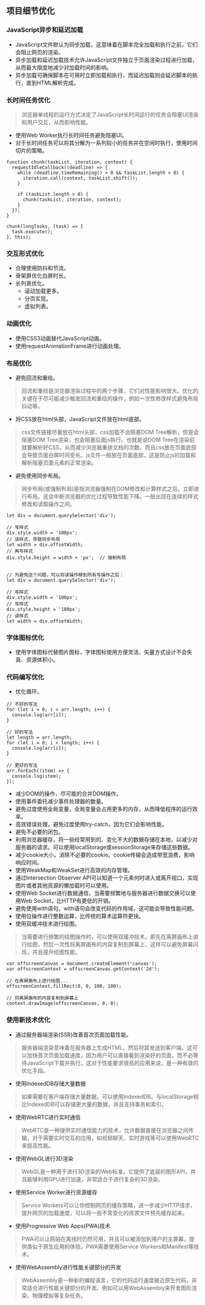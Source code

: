 ## 项目细节优化
### JavaScript异步和延迟加载
- JavaScript文件默认为同步加载，这意味着在脚本完全加载和执行之前，它们会阻止网页的渲染。
- 异步加载和延迟加载技术允许JavaScript文件独立于页面渲染过程进行加载，从而最大限度地减少对加载时间的影响。
- 异步加载可确保脚本在可用时立即加载和执行，而延迟加载则会延迟脚本的执行，直到HTML解析完成。
### 长时间任务优化
> 浏览器单线程的运行方式决定了JavaScript长时间运行的任务会阻塞UI渲染和用户交互，从而影响性能。

- 使用Web Worker执行长时间任务避免阻塞UI。
- 对于长时间任务可以将其分解为一系列较小的任务并在空闲时执行，使用时间切片的策略。
```
function chunk(taskList, iteration, context) {
  requestIdleCallback((deadline) => {
    while (deadline.timeRemaining() > 0 && taskList.length > 0) {
      iteration.call(context, taskList.shift());
    }

    if (taskList.length > 0) {
      chunk(taskList, iteration, context);
    }
  });
}

chunk(longTasks, (task) => {
  task.execute();
}, this);
```
### 交互形式优化
- 合理使用防抖和节流。
- 骨架屏优化白屏时长。
- 长列表优化。
    - 滚动加载更多。
    - 分页实现。
    - 虚拟列表。
### 动画优化
- 使用CSS3动画替代JavaScript动画。
- 使用requestAnimationFrame进行动画处理。
### 布局优化
- 避免回流和重绘。
> 回流和重绘是浏览器渲染过程中的两个步骤，它们对性能影响很大。优化的关键在于尽可能减少触发回流和重绘的操作，例如一次性修改样式避免布局抖动等。

- 将CSS放在html头部，JavaScript文件放在html底部。
> css文件链接尽量放在html头部，css加载不会阻塞DOM Tree解析，但是会阻塞DOM Tree渲染，也会阻塞后面js执行。也就是说DOM Tree在渲染前就要解析好CSS，从而减少浏览器重排文档的次数。而且css放在页面底部会导致页面白屏时间变长。js文件一般放在页面底部，这是防止js的加载和解析阻塞页面元素的正常渲染。

- 避免使用同步布局。
> 同步布局(或强制布局)是指浏览器强制在DOM修改和计算样式之后，立即进行布局。这会中断浏览器的优化过程导致性能下降。一般出现在连续的样式修改和读取操作之间。

```
let div = document.querySelector('div');

// 写样式
div.style.width = '100px';
// 读样式，导致同步布局
let width = div.offsetWidth;
// 再写样式
div.style.height = width + 'px';  // 强制布局


// 为避免这个问题，可以将读操作移到所有写操作之后：
let div = document.querySelector('div');

// 写样式
div.style.width = '100px';
// 写样式
div.style.height = '100px';
// 读样式
let width = div.offsetWidth;
```
### 字体图标优化
- 使用字体图标代替图片图标，字体图标使用方便灵活、矢量方式设计不会失真、资源体积小。
### 代码编写优化
- 优化循环。
```
// 不好的写法
for (let i = 0; i < arr.length; i++) {
  console.log(arr[i]);
}

// 好的写法
let length = arr.length;
for (let i = 0; i < length; i++) {
  console.log(arr[i]);
}

// 更好的写法
arr.forEach((item) => {
  console.log(item);
});
```
- 减少DOM的操作，尽可能的合并DOM操作。
- 使用事件委托减少事件处理器的数量。
- 避免过度使用全局变量，全局变量会占用更多的内存，从而降低程序的运行效率。
- 高效错误处理，避免过度使用try-catch，因为它们会影响性能。
- 避免不必要的闭包。
- 利用浏览器缓存，将一些经常用到的、变化不大的数据存储在本地，以减少对服务器的请求。可以使用localStorage或sessionStorage来存储这些数据。
- 减少cookie大小，消除不必要的cookie。cookie传输会造成带宽浪费，影响响应时间。
- 使用WeakMap和WeakSet进行高效的内存管理。
- 通过Intersection Observer API可以知道一个元素何时进入或离开视口，实现图片或者其他资源的懒加载时可以使用。
- 使用Web Socket进行数据通信，当需要频繁地与服务器进行数据交换可以使用Web Socket，比HTTP有更低的开销。
- 避免使用with语句，with语句会改变代码的作用域，这可能会导致性能问题。
- 使用位操作进行整数运算，比传统的算术运算符更快。
- 使用双缓冲技术进行绘图。
> 当需要进行频繁的绘图操作时，可以使用双缓冲技术，即先在离屏画布上进行绘图，然后一次性将离屏画布的内容复制到屏幕上，这样可以避免屏幕闪烁，并且提升绘图性能。

```
var offscreenCanvas = document.createElement('canvas');
var offscreenContext = offscreenCanvas.getContext('2d');

// 在离屏画布上进行绘图...
offscreenContext.fillRect(0, 0, 100, 100);

// 将离屏画布的内容复制到屏幕上
context.drawImage(offscreenCanvas, 0, 0);
```
### 使用新技术优化
- 通过服务器端渲染(SSR)改善首次页面加载性能。
> 服务器端渲染意味着在服务器上生成HTML，然后将其发送到客户端。这可以加快首次页面加载速度，因为用户可以直接看到渲染好的页面，而不必等待JavaScript下载并执行。这对于性能要求很高的应用来说，是一种有效的优化手段。

- 使用IndexedDB存储大量数据
> 如果需要在客户端存储大量数据，可以使用IndexedDB。与localStorage相比IndexedDB可以存储更大量的数据，并且支持事务和索引。

- 使用WebRTC进行实时通信
> WebRTC是一种提供实时通信能力的技术，允许数据直接在浏览器之间传输，对于需要实时交互的应用，如视频聊天、实时游戏等可以使用WebRTC来提高性能。

- 使用WebGL进行3D渲染
> WebGL是一种用于进行3D渲染的Web标准，它提供了底层的图形API，并且能够利用GPU进行加速，非常适合于进行复杂的3D渲染。

- 使用Service Worker进行资源缓存
> Service Workers可以让你控制网页的缓存策略，进一步减少HTTP请求，提升网页的加载速度，可以将一些不常变化的资源文件预先缓存起来。

- 使用Progressive Web Apps(PWA)技术
> PWA可以让网站在离线时仍然可用，并且可以被添加到用户的主屏幕，提供类似于原生应用的体验。PWA需要使用Service Workers和Manifest等技术。

- 使用WebAssembly进行性能关键部分的开发
> WebAssembly是一种新的编程语言，它的代码运行速度接近原生代码，非常适合进行性能关键部分的开发。例如可以用WebAssembly来开发图形渲染、物理模拟等复杂任务。